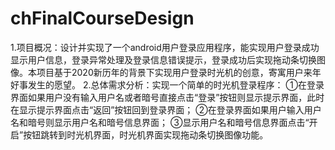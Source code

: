 # chFinalCourseDesign
1.项目概况：设计并实现了一个android用户登录应用程序，能实现用户登录成功显示用户信息，登录异常处理及登录信息错误提示，登录成功后实现拖动条切换图像。本项目基于2020新历年的背景下实现用户登录时光机的创意，寄寓用户来年好事发生的愿望。  2.总体需求分析：实现一个简单的时光机登录程序： ①在登录界面如果用户没有输入用户名或者暗号直接点击“登录”按钮则显示提示界面，此时在显示提示界面点击“返回”按钮回到登录界面； ②在登录界面如果用户输入用户名和暗号则显示用户名和暗号信息界面； ③显示用户名和暗号信息界面点击“开启”按钮跳转到时光机界面，时光机界面实现拖动条切换图像功能。
